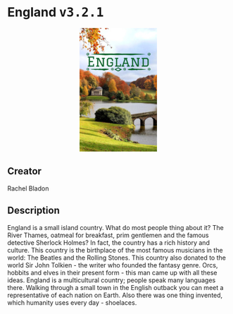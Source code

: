 
# England <kbd>v3.2.1</kbd>

<center>
  <img src="./cover-1024.jpg"/>
</center>

## Creator
Rachel Bladon

## Description
England is a small island country. What do most people thing about it? The River Thames, oatmeal for breakfast, prim gentlemen and the famous detective Sherlock Holmes? In fact, the country has a rich history and culture. This country is the birthplace of the most famous musicians in the world: The Beatles and the Rolling Stones. This country also donated to the world Sir John Tolkien - the writer who founded the fantasy genre. Orcs, hobbits and elves in their present form - this man came up with all these ideas. England is a multicultural country; people speak many languages there. Walking through a small town in the English outback you can meet a representative of each nation on Earth. Also there was one thing invented, which humanity uses every day - shoelaces.
